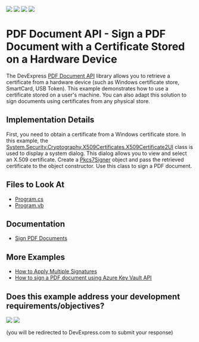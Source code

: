 <!-- default badges list -->
![](https://img.shields.io/endpoint?url=https://codecentral.devexpress.com/api/v1/VersionRange/438184414/21.1.3%2B)
[![](https://img.shields.io/badge/Open_in_DevExpress_Support_Center-FF7200?style=flat-square&logo=DevExpress&logoColor=white)](https://supportcenter.devexpress.com/ticket/details/T1052692)
[![](https://img.shields.io/badge/📖_How_to_use_DevExpress_Examples-e9f6fc?style=flat-square)](https://docs.devexpress.com/GeneralInformation/403183)
[![](https://img.shields.io/badge/💬_Leave_Feedback-feecdd?style=flat-square)](#does-this-example-address-your-development-requirementsobjectives)
<!-- default badges end -->
# PDF Document API - Sign a PDF Document with a Certificate Stored on a Hardware Device

The DevExpress [PDF Document API](https://docs.devexpress.com/OfficeFileAPI/16491/pdf-document-api) library allows you to retrieve a certificate from a hardware device (such as Windows certificate store, SmartCard, USB Token). This example demonstrates how to use a certificate stored on a user's machine. You can also adapt this solution to sign documents using certificates from any physical store.  

## Implementation Details

First, you need to obtain a certificate from a Windows certificate store. In this example, the [System.Security.Cryptography.X509Certificates.X509Certificate2UI](https://docs.microsoft.com/en-us/dotnet/api/system.security.cryptography.x509certificates.x509certificate2ui?view=dotnet-plat-ext-6.0) class is used to display a system dialog. This dialog allows you to view and select an X.509 certificate.
Create a [Pkcs7Signer](https://docs.devexpress.com/OfficeFileAPI/DevExpress.Pdf.Pkcs7Signer) object and pass the retrieved certificate to the object constructor. Use this class to sign a PDF document.


## Files to Look At

- [Program.cs](./CS/SignPDFWithHardwareCertificate/Program.cs)
- [Program.vb](./VB/SignPDFWithHardwareCertificate/Program.vb)


## Documentation

- [Sign PDF Documents](https://docs.devexpress.com/OfficeFileAPI/114623/pdf-document-api/document-security/sign-documents)

## More Examples

- [How to Apply Multiple Signatures](https://github.com/DevExpress-Examples/pdf-document-api-multiple-signatures)
- [How to sign a PDF document using Azure Key Vault API](https://github.com/DevExpress-Examples/How-to-sign-a-PDF-document-using-Azure-Key-Vault-API)

<!-- feedback -->
## Does this example address your development requirements/objectives?

[<img src="https://www.devexpress.com/support/examples/i/yes-button.svg"/>](https://www.devexpress.com/support/examples/survey.xml?utm_source=github&utm_campaign=pdf-document-api-sign-documents-with-certificate&~~~was_helpful=yes) [<img src="https://www.devexpress.com/support/examples/i/no-button.svg"/>](https://www.devexpress.com/support/examples/survey.xml?utm_source=github&utm_campaign=pdf-document-api-sign-documents-with-certificate&~~~was_helpful=no)

(you will be redirected to DevExpress.com to submit your response)
<!-- feedback end -->

